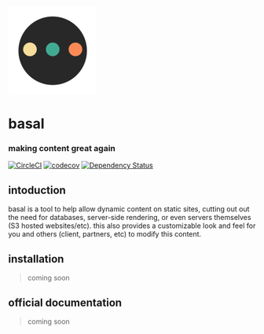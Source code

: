 ![](public/images/icons/apple-touch-icon.png)
# basal
### making content great again
[![CircleCI](https://circleci.com/gh/acidjazz/basal.svg?style=shield)](https://circleci.com/gh/acidjazz/basal)
[![codecov](https://codecov.io/gh/acidjazz/basal/branch/master/graph/badge.svg)](https://codecov.io/gh/acidjazz/basal)
[![Dependency Status](https://www.gemnasium.com/badges/github.com/acidjazz/basal.svg)](https://www.gemnasium.com/github.com/acidjazz/basal)

## intoduction

basal is a tool to help allow dynamic content on static sites, cutting out out the need for databases, server-side rendering, or even servers themselves (S3 hosted websites/etc). this also provides a customizable look and feel for you and others (client, partners, etc) to modify this content.


## installation
> coming soon

## official documentation
> coming soon

